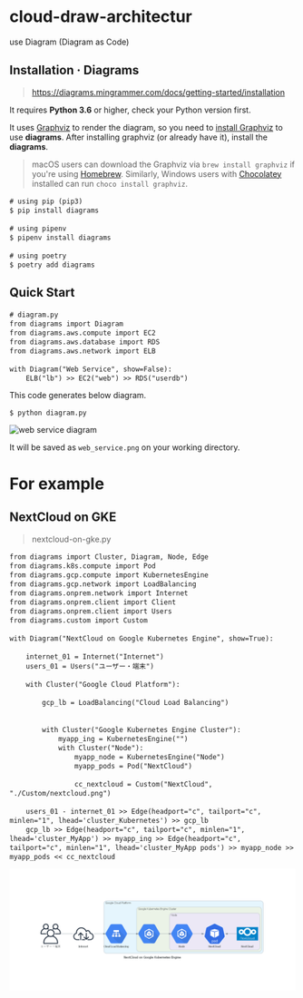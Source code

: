 # cloud-draw-architectur
use Diagram (Diagram as Code)


## Installation · Diagrams
> https://diagrams.mingrammer.com/docs/getting-started/installation

It requires **Python 3.6** or higher, check your Python version first.

It uses [Graphviz](https://www.graphviz.org/) to render the diagram, so you need to [install Graphviz](https://graphviz.gitlab.io/download/) to use **diagrams**. After installing graphviz (or already have it), install the **diagrams**.

> macOS users can download the Graphviz via `brew install graphviz` if you're using [Homebrew](https://brew.sh/). Similarly, Windows users with [Chocolatey](https://chocolatey.org/) installed can run `choco install graphviz`.

```
# using pip (pip3)
$ pip install diagrams

# using pipenv
$ pipenv install diagrams

# using poetry
$ poetry add diagrams
```

## Quick Start

```
# diagram.py
from diagrams import Diagram
from diagrams.aws.compute import EC2
from diagrams.aws.database import RDS
from diagrams.aws.network import ELB

with Diagram("Web Service", show=False):
    ELB("lb") >> EC2("web") >> RDS("userdb")
```

This code generates below diagram.

```
$ python diagram.py
```

![web service diagram](https://diagrams.mingrammer.com/img/web_service_diagram.png)

It will be saved as `web_service.png` on your working directory.


# For example
## NextCloud on GKE
> nextcloud-on-gke.py

```
from diagrams import Cluster, Diagram, Node, Edge
from diagrams.k8s.compute import Pod
from diagrams.gcp.compute import KubernetesEngine
from diagrams.gcp.network import LoadBalancing
from diagrams.onprem.network import Internet
from diagrams.onprem.client import Client
from diagrams.onprem.client import Users
from diagrams.custom import Custom

with Diagram("NextCloud on Google Kubernetes Engine", show=True):

    internet_01 = Internet("Internet")
    users_01 = Users("ユーザー・端末")
        
    with Cluster("Google Cloud Platform"):

        gcp_lb = LoadBalancing("Cloud Load Balancing")


        with Cluster("Google Kubernetes Engine Cluster"):
            myapp_ing = KubernetesEngine("")
            with Cluster("Node"):
                myapp_node = KubernetesEngine("Node")
                myapp_pods = Pod("NextCloud")

                cc_nextcloud = Custom("NextCloud", "./Custom/nextcloud.png")

    users_01 - internet_01 >> Edge(headport="c", tailport="c", minlen="1", lhead='cluster_Kubernetes') >> gcp_lb
    gcp_lb >> Edge(headport="c", tailport="c", minlen="1", lhead='cluster_MyApp') >> myapp_ing >> Edge(headport="c", tailport="c", minlen="1", lhead='cluster_MyApp pods') >> myapp_node >> myapp_pods << cc_nextcloud 
```

![nextcloud_on_google_kubernetes_engine](/image/nextcloud_on_google_kubernetes_engine.png)




